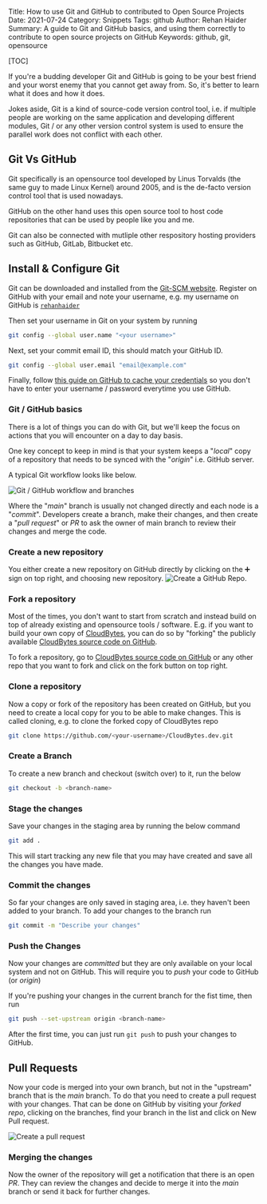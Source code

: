 Title: How to use Git and GitHub to contributed to Open Source Projects
Date: 2021-07-24
Category: Snippets
Tags: github
Author: Rehan Haider
Summary: A guide to Git and GitHub basics, and using them correctly to contribute to open source projects on GitHub
Keywords: github, git, opensource


[TOC]

If you're a budding developer Git and GitHub is going to be your best friend and your worst enemy that you cannot get away from. So, it's better to learn what it does and how it does. 

Jokes aside, Git is a kind of source-code version control tool, i.e. if multiple people are working on the same application and developing different modules, Git / or any other version control system is used to ensure the parallel work does not conflict with each other. 

## Git Vs GitHub

Git specifically is an opensource tool developed by Linus Torvalds (the same guy to made Linux Kernel) around 2005, and is the de-facto version control tool that is used nowadays. 

GitHub on the other hand uses this open source tool to host code repositories that can be used by people like you and me. 

Git can also be connected with mutliple other respository hosting providers such as GitHub, GitLab, Bitbucket etc. 

## Install & Configure Git
Git can be downloaded and installed from the [Git-SCM website](https://git-scm.com/downloads).
Register on GitHub with your email and note your username, e.g. my username on GitHub is [`rehanhaider`](https://github.com/rehanhaider)

Then set your username in Git on your system by running
```bash
git config --global user.name "<your username>"
```

Next, set your commit email ID, this should match your GitHub ID. 
```bash
git config --global user.email "email@example.com"
```

Finally, follow [this guide on GitHub to cache your credentials](https://docs.github.com/en/get-started/getting-started-with-git/caching-your-github-credentials-in-git) so you don't have to enter your username / password everytime you use GitHub. 

### Git / GitHub basics
There is a lot of things you can do with Git, but we'll keep the focus on actions that you will encounter on a day to day basis. 

One key concept to keep in mind is that your system keeps a "*local*" copy of a repository that needs to be synced with the "*origin*" i.e. GitHub server. 

A typical Git workflow looks like below.

![Git / GitHub workflow and branches]({static}/images/s0011/git-workflow-svg.svg)

Where the "*main*" branch is usually not changed directly and each node is a "*commit*". Developers create a branch, make their changes, and then create a "*pull request*" or *PR* to ask the owner of main branch to review their changes and merge the code. 

### Create a new repository
You either create a new repository on GitHub directly by clicking on the ➕ sign on top right, and choosing new repository. 
![Create a GitHub Repo]({static}/images/s0011/create-a-repo.png).

### Fork a repository
Most of the times, you don't want to start from scratch and instead build on top of already existing and opensource tools / software. E.g. if you want to build your own copy of [CloudBytes](https://cloudbytes.dev), you can do so by "forking" the publicly available [CloudBytes source code on GitHub](https://github.com/CloudBytesDotDev/CloudBytes.dev).

To fork a repository, go to [CloudBytes source code on GitHub](https://github.com/CloudBytesDotDev/CloudBytes.dev) or any other repo that you want to fork and click on the fork button on top right. 

### Clone a repository
Now a copy or fork of the repository has been created on GitHub, but you need to create a local copy for you to be able to make changes. This is called cloning, e.g. to clone the forked copy of CloudBytes repo

```bash
git clone https://github.com/<your-username>/CloudBytes.dev.git
```

### Create a Branch
To create a new branch and checkout (switch over) to it, run the below


```bash
git checkout -b <branch-name>
```

### Stage the changes
Save your changes in the staging area by running the below command

```bash
git add . 
```
This will start tracking any new file that you may have created and save all the changes you have made. 

### Commit the changes
So far your changes are only saved in staging area, i.e. they haven't been added to your branch. To add your changes to the branch run

```bash
git commit -m "Describe your changes"
```

### Push the Changes
Now your changes are *committed* but they are only available on your local system and not on GitHub. This will require you to *push* your code to GitHub (or *origin*)

If you're pushing your changes in the current branch for the fist time, then run

```bash
git push --set-upstream origin <branch-name>
```

After the first time, you can just run `git push` to push your changes to GitHub.

## Pull Requests
Now your code is merged into your own branch, but not in the "upstream" branch that is the *main* branch. To do that you need to create a pull request with your changes. That can be done on GitHub by visiting your *forked repo*, clicking on the branches, find your branch in the list and click on New Pull request. 

![Create a pull request]({static}/images/s0011/create-a-pull-request.png)

### Merging the changes
Now the owner of the repository will get a notification that there is an open *PR*. They can review the changes and decide to merge it into the *main* branch or send it back for further changes.
